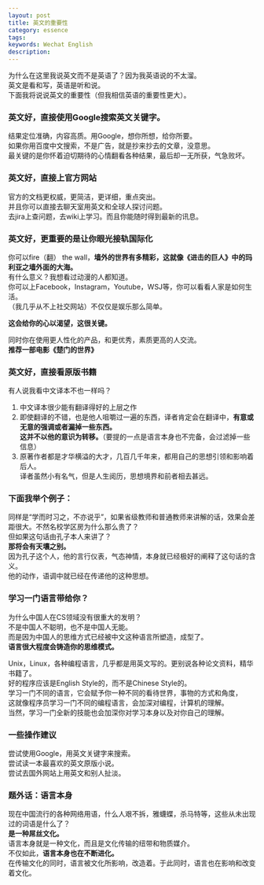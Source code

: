 ```yaml
---
layout: post
title: 英文的重要性
category: essence
tags: 
keywords: Wechat English
description: 
---
```


为什么在这里我说英文而不是英语了？因为我英语说的不太溜。<br>
英文是看和写，英语是听和说。<br> 
下面我将说说英文的重要性（但我相信英语的重要性更大）。<br>

### 英文好，直接使用Google搜索英文关键字。

结果定位准确，内容高质。用Google，想你所想，给你所要。<br>
如果你用百度中文搜索，不是广告，就是抄来抄去的文章，没意思。<br>
最关键的是你怀着迫切期待的心情翻看各种结果，最后却一无所获，气急败坏。<br>

### 英文好，直接上官方网站

官方的文档更权威，更简洁，更详细，重点突出。<br>
并且你可以直接去聊天室用英文和全球人探讨问题。<br>
去jira上查问题，去wiki上学习。而且你能随时得到最新的讯息。<br>

### 英文好，更重要的是让你眼光接轨国际化

你可以fire（翻） the wall，**墙外的世界有多精彩，这就像《进击的巨人》中的玛利亚之墙外面的大海。**<br>
有什么意义？我想看过动漫的人都知道。<br> 
你可以上Facebook，Instagram，Youtube，WSJ等，你可以看看人家是如何生活。<br>
（我几乎从不上社交网站）不仅仅是娱乐那么简单。<br>

**这会给你的心以渴望，这很关键。**

同时你在使用更人性化的产品，和更优秀，素质更高的人交流。 <br>
**推荐一部电影《楚门的世界》** <br>

### 英文好，直接看原版书籍

有人说我看中文译本不也一样吗？ <br>
1. 中文译本很少能有翻译得好的上层之作 
2. 即使翻译的不错，也是他人咀嚼过一遍的东西，译者肯定会在翻译中，**有意或无意的强调或者漏掉一些东西。** <br>
**这并不以他的意识为转移。**（要提的一点是语言本身也不完备，会过滤掉一些信息） 
3. 原著作者都是才华横溢的大才，几百几千年来，都用自己的思想引领和影响着后人。<br>
译者虽然小有名气，但是人生阅历，思想境界和前者相去甚远。

### 下面我举个例子：

同样是“学而时习之，不亦说乎”，如果省级教师和普通教师来讲解的话，效果会差距很大。不然名校学区房为什么那么贵了？ <br>
但如果这句话由孔子本人来讲了？ <br>
**那将会有天壤之别。**<br> 
因为孔子这个人，他的言行仪表，气态神情，本身就已经极好的阐释了这句话的含义。<br>
他的动作，语调中就已经在传递他的这种思想。<br>

### 学习一门语言带给你？

为什么中国人在CS领域没有很重大的发明？<br> 
不是中国人不聪明，也不是中国人无能。 <br>
而是因为中国人的思维方式已经被中文这种语言所塑造，成型了。 <br>
**语言很大程度会铸造你的思维模式。**<br>

Unix，Linux，各种编程语言，几乎都是用英文写的。更别说各种论文资料，精华书籍了。<br>
好的程序应该是English Style的，而不是Chinese Style的。 <br>
学习一门不同的语言，它会赋予你一种不同的看待世界，事物的方式和角度，<br>
这就像程序员学习一门不同的编程语言，会加深对编程，计算机的理解。<br>
当然，学习一门全新的技能也会加深你对学习本身以及对你自己的理解。<br>

### 一些操作建议

尝试使用Google，用英文关键字来搜索。<br>
尝试读一本最喜欢的英文原版小说。<br>
尝试去国外网站上用英文和别人扯淡。<br>

### 题外话：语言本身

现在中国流行的各种网络用语，什么人艰不拆，雅蠛蝶，杀马特等，这些从未出现过的词语是什么了？ <br>
**是一种屌丝文化。** <br>
语言本身就是一种文化，而且是文化传输的纽带和物质媒介。<br>
不仅如此，**语言本身也在不断进化。**<br>
在传输文化的同时，语言被文化所影响，改造着。于此同时，语言也在影响和改变着文化。<br>